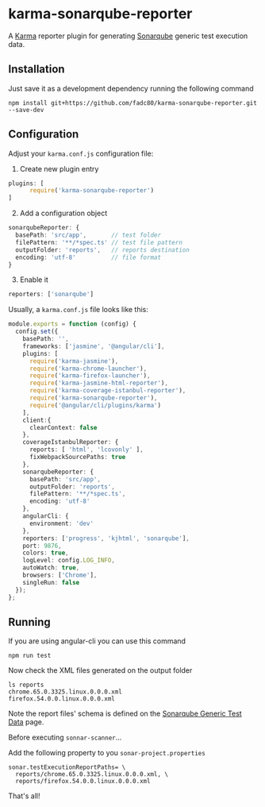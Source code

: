 # karma-sonarqube-reporter
A [Karma][1] reporter plugin for generating [Sonarqube][2] generic test execution data.

## Installation

Just save it as a development dependency running the following command

`npm install git+https://github.com/fadc80/karma-sonarqube-reporter.git --save-dev`

## Configuration

Adjust your `karma.conf.js` configuration file: 

1. Create new plugin entry

```typescript
plugins: [
      require('karma-sonarqube-reporter')
]
```

2. Add a configuration object

```typescript
sonarqubeReporter: {
  basePath: 'src/app',       // test folder 
  filePattern: '**/*spec.ts' // test file pattern
  outputFolder: 'reports',   // reports destination
  encoding: 'utf-8'          // file format
}
```

3. Enable it

```typescript
reporters: ['sonarqube']
```

Usually, a `karma.conf.js` file looks like this:

```typescript
module.exports = function (config) {
  config.set({
    basePath: '',
    frameworks: ['jasmine', '@angular/cli'],
    plugins: [
      require('karma-jasmine'),
      require('karma-chrome-launcher'),
      require('karma-firefox-launcher'),
      require('karma-jasmine-html-reporter'),
      require('karma-coverage-istanbul-reporter'),
      require('karma-sonarqube-reporter'),
      require('@angular/cli/plugins/karma')
    ],
    client:{
      clearContext: false
    },
    coverageIstanbulReporter: {
      reports: [ 'html', 'lcovonly' ],
      fixWebpackSourcePaths: true
    },
    sonarqubeReporter: {
      basePath: 'src/app',
      outputFolder: 'reports',
      filePattern: '**/*spec.ts',
      encoding: 'utf-8'
    },
    angularCli: {
      environment: 'dev'
    },
    reporters: ['progress', 'kjhtml', 'sonarqube'],
    port: 9876,
    colors: true,
    logLevel: config.LOG_INFO,
    autoWatch: true,
    browsers: ['Chrome'],
    singleRun: false
  });
};
```

## Running

If you are using angular-cli you can use this command

`npm run test`

Now check the XML files generated on the output folder

```command
ls reports
chrome.65.0.3325.linux.0.0.0.xml
firefox.54.0.0.linux.0.0.0.xml
```

Note the report files' schema is defined on the [Sonarqube Generic Test Data][3] page.

Before executing `sonnar-scanner`...

Add the following property to you `sonar-project.properties` 

```
sonar.testExecutionReportPaths= \
  reports/chrome.65.0.3325.linux.0.0.0.xml, \
  reports/firefox.54.0.0.linux.0.0.0.xml
```
  
That's all!

[1]: https://karma-runner.github.io/2.0/index.html
[2]: https://www.sonarqube.org/
[3]: https://docs.sonarqube.org/display/SONAR/Generic+Test+Data#GenericTestData-GenericExecution
